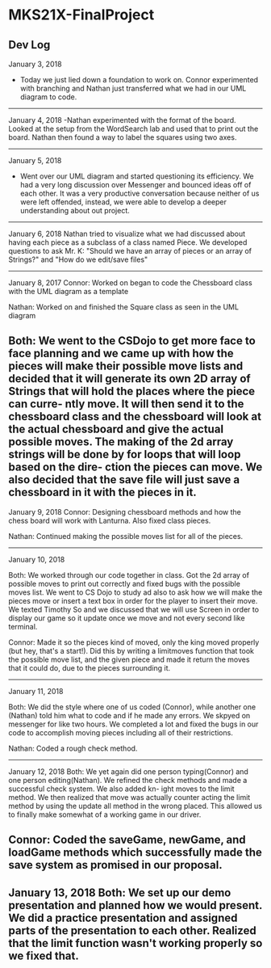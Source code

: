 # MKS21X-FinalProject
Dev Log
--------------------------------------------------------------------------------
January 3, 2018
- Today we just lied down a foundation to work on. Connor experimented with
branching and Nathan just transferred what we had in our UML diagram to code.


--------------------------------------------------------------------------------
January 4, 2018
-Nathan experimented with the format of the board. Looked at the setup from the
WordSearch lab and used that to print out the board. Nathan then found a way to
label the squares using two axes.

--------------------------------------------------------------------------------
January 5, 2018
- Went over our UML diagram and started questioning its efficiency.  We
had a very long discussion over Messenger and bounced ideas off of each other.
It was a very productive conversation because neither of us were left offended,
instead, we were able to develop a deeper understanding about out project.
--------------------------------------------------------------------------------
January 6, 2018
Nathan tried to visualize what we had discussed about having each piece as a
subclass of a class named Piece. We developed questions to ask Mr. K: "Should we
have an array of pieces or an array of Strings?" and "How do we edit/save files"

--------------------------------------------------------------------------------
January 8, 2017
Connor:
Worked on began to code the Chessboard class with the UML diagram as a template

Nathan:
Worked on and finished the Square class as seen in the UML diagram

Both:
We went to the CSDojo to get more face to face planning and we came up with how
the pieces will make their possible move lists and decided that it will generate
its own 2D array of Strings that will hold the places where the piece can curre-
ntly move. It will then send it to the chessboard class and the chessboard will
look at the actual chessboard and give the actual possible moves. The making of
the 2d array strings will be done by for loops that will loop based on the dire-
ction the pieces can move. We also decided that the save file will just save a
chessboard in it with the pieces in it.
--------------------------------------------------------------------------------
January 9, 2018
Connor:
Designing chessboard methods and how the chess board will work with Lanturna.
Also fixed class pieces.

Nathan:
Continued making the possible moves list for all of the pieces.

--------------------------------------------------------------------------------
January 10, 2018

Both:
We worked through our code together in class.  Got the 2d array of possible
moves to print out correctly and fixed bugs with the possible moves list.  We
went to CS Dojo to study ad also to ask how we will make the pieces move or
insert a text box in order for the player to insert their move.  We texted
Timothy So and we discussed that we will use Screen in order to display our game
so it update once we move and not every second like terminal.

Connor:
Made it so the pieces kind of moved, only the king moved properly (but hey,
that's a start!). Did this by writing a limitmoves function that took the
possible move list, and the given piece and made it return the moves that it
could do, due to the pieces surrounding it.

--------------------------------------------------------------------------------
January 11, 2018

Both:
We did the style where one of us coded (Connor), while another one (Nathan) told
him what to code and if he made any errors. We skpyed on messenger for like two
hours. We completed a lot and fixed the bugs in our code to accomplish moving
pieces including all of their restrictions.

Nathan:
Coded a rough check method.

--------------------------------------------------------------------------------
January 12, 2018
Both:
We yet again did one person typing(Connor) and one person editing(Nathan). We
refined the check methods and made a successful check system. We also added kn-
ight moves to the limit method. We then realized that move was actually counter
acting the limit method by using the update all method in the wrong placed. This
allowed us to finally make somewhat of a working game in our driver.

Connor:
Coded the saveGame, newGame, and loadGame methods which successfully made the
save system as promised in our proposal. 
--------------------------------------------------------------------------------
January 13, 2018
Both: We set up our demo presentation and planned how we would present.
We did a practice presentation and assigned parts of the presentation to each 
other.  Realized that the limit function wasn't working properly so we fixed 
that.
--------------------------------------------------------------------------------
